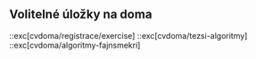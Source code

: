 ## Volitelné úložky na doma

::exc[cvdoma/registrace/exercise]
::exc[cvdoma/tezsi-algoritmy]
::exc[cvdoma/algoritmy-fajnsmekri]
